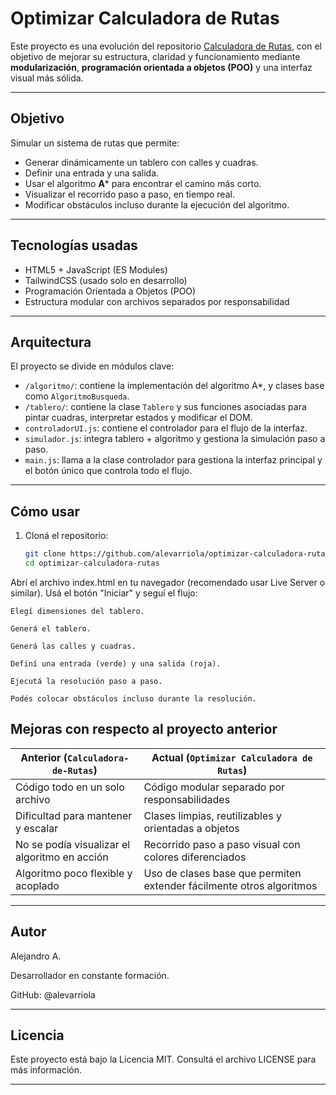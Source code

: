 # Optimizar Calculadora de Rutas 

Este proyecto es una evolución del repositorio [Calculadora de Rutas](https://github.com/alevarriola/Calculadora-de-Rutas), con el objetivo de mejorar su estructura, claridad y funcionamiento mediante **modularización**, **programación orientada a objetos (POO)** y una interfaz visual más sólida.

---

## Objetivo

Simular un sistema de rutas que permite:

- Generar dinámicamente un tablero con calles y cuadras.
- Definir una entrada y una salida.
- Usar el algoritmo **A*** para encontrar el camino más corto.
- Visualizar el recorrido paso a paso, en tiempo real.
- Modificar obstáculos incluso durante la ejecución del algoritmo.

---

##  Tecnologías usadas

- HTML5 + JavaScript (ES Modules)
- TailwindCSS (usado solo en desarrollo)
- Programación Orientada a Objetos (POO)
- Estructura modular con archivos separados por responsabilidad

---

## Arquitectura

El proyecto se divide en módulos clave:

- `/algoritmo/`: contiene la implementación del algoritmo A*, y clases base como `AlgoritmoBusqueda`.
- `/tablero/`: contiene la clase `Tablero` y sus funciones asociadas para pintar cuadras, interpretar estados y modificar el DOM.
- `controladorUI.js`: contiene el controlador para el flujo de la interfaz.
- `simulador.js`: integra tablero + algoritmo y gestiona la simulación paso a paso.
- `main.js`: llama a la clase controlador para gestiona la interfaz principal y el botón único que controla todo el flujo.

---

##  Cómo usar

1. Cloná el repositorio:
   ```bash
   git clone https://github.com/alevarriola/optimizar-calculadora-rutas.git
   cd optimizar-calculadora-rutas
   ```
Abrí el archivo index.html en tu navegador (recomendado usar Live Server o similar).
Usá el botón "Iniciar" y seguí el flujo:

    Elegí dimensiones del tablero.

    Generá el tablero.

    Generá las calles y cuadras.

    Definí una entrada (verde) y una salida (roja).

    Ejecutá la resolución paso a paso.

    Podés colocar obstáculos incluso durante la resolución.

##  Mejoras con respecto al proyecto anterior

| **Anterior (`Calculadora-de-Rutas`)**                            | **Actual (`Optimizar Calculadora de Rutas`)**                         |
|------------------------------------------------------------------|------------------------------------------------------------------------|
| Código todo en un solo archivo                                   | Código modular separado por responsabilidades                         |
| Dificultad para mantener y escalar                               | Clases limpias, reutilizables y orientadas a objetos                  |
| No se podía visualizar el algoritmo en acción                    | Recorrido paso a paso visual con colores diferenciados                |
| Algoritmo poco flexible y acoplado                               | Uso de clases base que permiten extender fácilmente otros algoritmos  |

---


## Autor

Alejandro A.

Desarrollador en constante formación.

GitHub: @alevarriola

---

## Licencia

Este proyecto está bajo la Licencia MIT.
Consultá el archivo LICENSE para más información.

---
